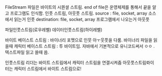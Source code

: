 FileStream
파일은 바이트의 시퀀셜 스트림.
end of file은 운영체제를 통해서 끝을 알고 프로그램도 인식함.
인풋 스트림, 아웃풋 스트림.
source : file, socket, array 소스에서 읽는거 인풋
destination: file, socket, array 프로그램에서 나오는거 아웃풋

파일인풋스트림(로우레벨)
데이터인풋스트림(하이레벨)

바이트 베이스트 스트림
: 바이너리 포멧으로 인뭇 아ㅜ웃풋을 다룸. 바이너리 파일을 읽을때
캐릭터 베이스트 스트림
: 투 바이트임. 자바에서 기본적으로 유니코드써서 ㅇㅇ . 텍스트파일 읽고 쓸때 씀.

인풋스트림 리더는 바이트 스트림에서 캐릭터 스트림을 연결시켜줌
아웃풋스트림롸이터는 캐릭터 스트림에서 바이트 스트림으로!
